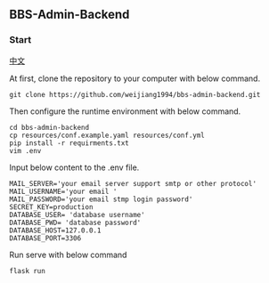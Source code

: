 ## BBS-Admin-Backend

### Start
[中文](README-ZH.md)

At first, clone the repository to your computer with below command.
```shell
git clone https://github.com/weijiang1994/bbs-admin-backend.git
```
Then configure the runtime environment with below command.
```shell
cd bbs-admin-backend
cp resources/conf.example.yaml resources/conf.yml
pip install -r requirments.txt
vim .env
```
Input below content to the .env file.
```dotenv
MAIL_SERVER='your email server support smtp or other protocol'
MAIL_USERNAME='your email '
MAIL_PASSWORD='your email stmp login password'
SECRET_KEY=production
DATABASE_USER= 'database username'
DATABASE_PWD= 'database password'
DATABASE_HOST=127.0.0.1
DATABASE_PORT=3306
```
Run serve with below command
```shell
flask run
```
